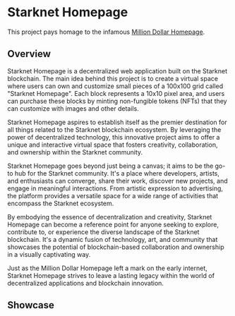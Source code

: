 # Starknet Homepage
This project pays homage to the infamous [Million Dollar Homepage](http://www.milliondollarhomepage.com/).

## Overview
Starknet Homepage is a decentralized web application built on the Starknet blockchain. The main idea behind this project is to create a virtual space where users can own and customize small pieces of a 100x100 grid called "Starknet Homepage". Each block represents a 10x10 pixel area, and users can purchase these blocks by minting non-fungible tokens (NFTs) that they can customize with images and other details.

Starknet Homepage aspires to establish itself as the premier destination for all things related to the Starknet blockchain ecosystem. By leveraging the power of decentralized technology, this innovative project aims to offer a unique and interactive virtual space that fosters creativity, collaboration, and ownership within the Starknet community.

Starknet Homepage goes beyond just being a canvas; it aims to be the go-to hub for the Starknet community. It's a place where developers, artists, and enthusiasts can converge, share their work, discover new projects, and engage in meaningful interactions. From artistic expression to advertising, the platform provides a versatile space for a wide range of activities that encompass the Starknet ecosystem.

By embodying the essence of decentralization and creativity, Starknet Homepage can become a reference point for anyone seeking to explore, contribute to, or experience the diverse landscape of the Starknet blockchain. It's a dynamic fusion of technology, art, and community that showcases the potential of blockchain-based collaboration and ownership in a visually captivating way. 

Just as the Million Dollar Homepage left a mark on the early internet, Starknet Homepage strives to leave a lasting legacy within the world of decentralized applications and blockchain innovation.

## Showcase

